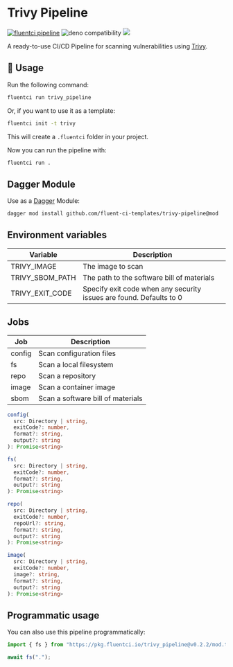 # Trivy Pipeline

[![fluentci pipeline](https://img.shields.io/badge/dynamic/json?label=pkg.fluentci.io&labelColor=%23000&color=%23460cf1&url=https%3A%2F%2Fapi.fluentci.io%2Fv1%2Fpipeline%2Ftrivy_pipeline&query=%24.version)](https://pkg.fluentci.io/trivy_pipeline)
![deno compatibility](https://shield.deno.dev/deno/^1.37)
[![](https://img.shields.io/codecov/c/gh/fluent-ci-templates/trivy-pipeline)](https://codecov.io/gh/fluent-ci-templates/trivy-pipeline)

A ready-to-use CI/CD Pipeline for scanning vulnerabilities using [Trivy](https://trivy.dev/).

## 🚀 Usage

Run the following command:

```bash
fluentci run trivy_pipeline
```

Or, if you want to use it as a template:

```bash
fluentci init -t trivy
```

This will create a `.fluentci` folder in your project.

Now you can run the pipeline with:

```bash
fluentci run .
```

## Dagger Module

Use as a [Dagger](https://dagger.io) Module:

```bash
dagger mod install github.com/fluent-ci-templates/trivy-pipeline@mod
```


## Environment variables

| Variable                | Description                                                         |
| ----------------------- | ------------------------------------------------------------------- |
| TRIVY_IMAGE             | The image to scan                                                   |
| TRIVY_SBOM_PATH         | The path to the software bill of materials                          |
| TRIVY_EXIT_CODE         | Specify exit code when any security issues are found. Defaults to 0 |

## Jobs

| Job      | Description                                   |
| -------- | --------------------------------------------- |
| config   | Scan configuration files                      |
| fs       | Scan a local filesystem                       |
| repo     | Scan a repository                             |
| image    | Scan a container image                        |
| sbom     | Scan a software bill of materials             |

```typescript
config(
  src: Directory | string,
  exitCode?: number,
  format?: string,
  output?: string
): Promise<string>

fs(
  src: Directory | string,
  exitCode?: number,
  format?: string,
  output?: string
): Promise<string>

repo(
  src: Directory | string,
  exitCode?: number,
  repoUrl?: string,
  format?: string,
  output?: string
): Promise<string>

image(
  src: Directory | string,
  exitCode?: number,
  image?: string,
  format?: string,
  output?: string
): Promise<string>


```
## Programmatic usage

You can also use this pipeline programmatically:

```ts
import { fs } from "https://pkg.fluentci.io/trivy_pipeline@v0.2.2/mod.ts";

await fs(".");
```
